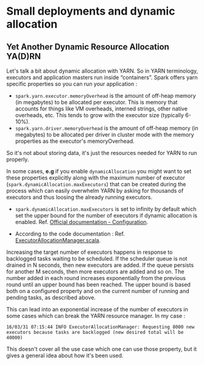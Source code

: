 # Small deployments and dynamic allocation

## Yet Another Dynamic Resource Allocation YA(D)RN

Let's talk a bit about dynamic allocation with YARN. So in YARN terminology, executors and application masters run inside “containers”.
Spark offers yarn specific properties so you can run your application :

- `spark.yarn.executor.memoryOverhead` is the amount of off-heap memory (in megabytes) to be allocated per executor. This is memory that accounts for things like VM overheads, interned strings, other native overheads, etc. This tends to grow with the executor size (typically 6-10%).
- `spark.yarn.driver.memoryOverhead` is the amount of off-heap memory (in megabytes) to be allocated per driver in cluster mode with the memory properties as the executor's memoryOverhead.

So it's not about storing data, it's just the resources needed for YARN to run properly.

In some cases, **e.g** if you enable `dynamicAllocation` you might want to set these properties explicitly along with the maximum number of executor (`spark.dynamicAllocation.maxExecutors`) that can be created during the process which can easily overwhelm YARN by asking for thousands of executors and thus loosing the already running executors.

- `spark.dynamicAllocation.maxExecutors` is set to infinity by default which set the upper bound for the number of executors if dynamic allocation is enabled. Ref. [Official documentation - Configuration](http://spark.apache.org/docs/latest/configuration.html#dynamic-allocation).

- According to the code documentation : Ref. [ExecutorAllocationManager.scala](https://github.com/apache/spark/blob/8ef3399aff04bf8b7ab294c0f55bcf195995842b/core/src/main/scala/org/apache/spark/ExecutorAllocationManager.scala#L43).

Increasing the target number of executors happens in response to backlogged tasks waiting to be scheduled. If the scheduler queue is not drained in N seconds, then new executors are added. If the queue persists for another M seconds, then more executors are added and so on. The number added in each round increases exponentially from the previous round until an upper bound has been reached. The upper bound is based both on a configured property and on the current number of running and pending tasks, as described above.

This can lead into an exponential increase of the number of executors in some cases which can break the YARN resource manager. In my case :

```16/03/31 07:15:44 INFO ExecutorAllocationManager: Requesting 8000 new executors because tasks are backlogged (new desired total will be 40000)```

This doesn't cover all the use case which one can use those property, but it gives a general idea about how it's been used.
